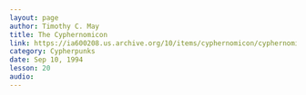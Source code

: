 ```yaml
---
layout: page
author: Timothy C. May
title: The Cyphernomicon
link: https://ia600208.us.archive.org/10/items/cyphernomicon/cyphernomicon.txt
category: Cypherpunks
date: Sep 10, 1994
lesson: 20
audio: 
---
```

